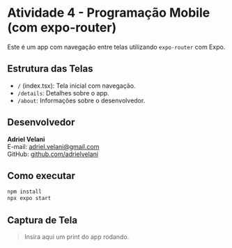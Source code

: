 # Atividade 4 - Programação Mobile (com expo-router)

Este é um app com navegação entre telas utilizando `expo-router` com Expo.

## Estrutura das Telas

- `/` (index.tsx): Tela inicial com navegação.
- `/details`: Detalhes sobre o app.
- `/about`: Informações sobre o desenvolvedor.

## Desenvolvedor

**Adriel Velani**  
E-mail: adriel.velani@gmail.com  
GitHub: [github.com/adrielvelani](https://github.com/adrielvelani)

## Como executar

```bash
npm install
npx expo start
```

## Captura de Tela

> Insira aqui um print do app rodando.
